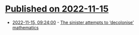 # [Published on 2022-11-15](index.md)

* [2022-11-15, 09:24:00](https://news.ycombinator.com/item?id=33607032) - [The sinister attempts to ‘decolonise’ mathematics](https://www.spectator.co.uk/article/the-sinister-attempts-to-decolonise-mathematics/)
